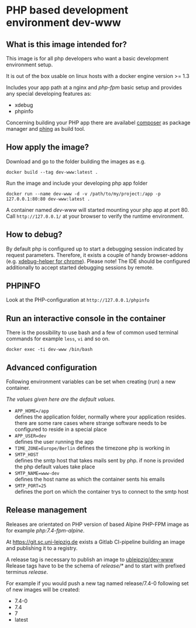 # PHP based development environment dev-www

## What is this image intended for?

This image is for all php developers who want a basic development environment setup.

It is out of the box usable on linux hosts with a docker engine version >= 1.3

Includes your app path at a nginx and _php-fpm_ basic setup and provides any special developing features as:

* xdebug
* phpinfo

Concerning building your PHP app there are availabel [composer][1] as package manager and [phing][2] as build tool.  

## How apply the image?

Download and go to the folder building the images as e.g.

    docker build --tag dev-www:latest .

Run the image and include your developing php app folder 

    docker run --name dev-www -d -v /path/to/my/project:/app -p 127.0.0.1:80:80 dev-www:latest .

A container named _dev-www_ will started mounting your php app at port 80. Call ```http://127.0.0.1/``` at your browser to verify the runtime environment.

## How to debug?

By default php is configured up to start a debugging session indicated by request parameters. Therefore, it exists a 
couple of handy browser-addons (e.g. [xdebug-helper for chrome][1]). Please note! The IDE should be configured additionally to accept 
started debugging sessions by remote.

## PHPINFO

Look at the PHP-configuration at ```http://127.0.0.1/phpinfo```

## Run an interactive console in the container

There is the possibility to use bash and a few of common used terminal commands for example ```less```, ```vi``` and so on.  

    docker exec -ti dev-www /bin/bash

## Advanced configuration

Following environment variables can be set when creating (run) a new container.

_The values given here are the default values._

* `APP_HOME=/app`<br/>
  defines the application folder, normally where your application resides. there are some rare cases where strange software needs to
  be configured to reside in a special place
* `APP_USER=dev`<br/>
  defines the user running the app
* `TIME_ZONE=Europe/Berlin`
  defines the timezone php is working in
* `SMTP_HOST`<br />
  defines the smtp host that takes mails sent by php. if none is provided the php default values take place
* `SMTP_NAME=www-dev`<br />
  defines the host name as which the container sents his emails
* `SMTP_PORT=25`<br />
  defines the port on which the container trys to connect to the smtp host

## Release management

Releases are orientated on PHP version of based Alpine PHP-FPM image as for example _php:7.4-fpm-alpine_. 

At https://git.sc.uni-leipzig.de exists a Gitlab CI-pipeline building an image and publishing it to a registry.

A release tag is necessary to publish an image to [ubleipzig/dev-www][4] Release tags have to be the schema of _release/*_ and to start with prefixed terminus _release_.

For example if you would push a new tag named release/7.4-0 following set of new images will be created:

- 7.4-0
- 7.4
- 7
- latest


[1]: https://getcomposer.org/
[2]: http://www.phing.info/
[3]: https://github.com/mac-cain13/xdebug-helper-for-chrom
[4]: https://hub.docker.com/r/ubleipzig/dev-dotdeb




